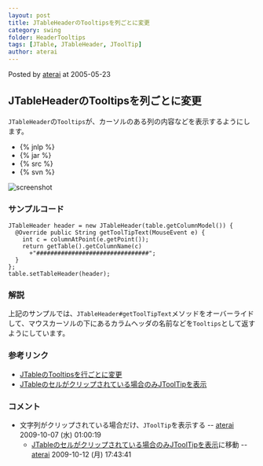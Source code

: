 ```yaml
---
layout: post
title: JTableHeaderのTooltipsを列ごとに変更
category: swing
folder: HeaderTooltips
tags: [JTable, JTableHeader, JToolTip]
author: aterai
---
```


Posted by [aterai](http://terai.xrea.jp/aterai.html) at 2005-05-23

## JTableHeaderのTooltipsを列ごとに変更
`JTableHeader`の`Tooltips`が、カーソルのある列の内容などを表示するようにします。

- {% jnlp %}
- {% jar %}
- {% src %}
- {% svn %}

<!-- dummy comment line for breaking list -->

![screenshot](https://lh6.googleusercontent.com/_9Z4BYR88imo/TQTNx5xm6BI/AAAAAAAAAbU/LCSjxDNp8p0/s800/HeaderTooltips.png)

### サンプルコード
<pre class="prettyprint"><code>JTableHeader header = new JTableHeader(table.getColumnModel()) {
  @Override public String getToolTipText(MouseEvent e) {
    int c = columnAtPoint(e.getPoint());
    return getTable().getColumnName(c)
      +"################################";
  }
};
table.setTableHeader(header);
</code></pre>

### 解説
上記のサンプルでは、`JTableHeader#getToolTipText`メソッドをオーバーライドして、マウスカーソルの下にあるカラムヘッダの名前などを`Tooltips`として返すようにしています。

### 参考リンク
- [JTableのTooltipsを行ごとに変更](http://terai.xrea.jp/Swing/RowTooltips.html)
- [JTableのセルがクリップされている場合のみJToolTipを表示](http://terai.xrea.jp/Swing/ClippedCellTooltips.html)

<!-- dummy comment line for breaking list -->

### コメント
- 文字列がクリップされている場合だけ、`JToolTip`を表示する -- [aterai](http://terai.xrea.jp/aterai.html) 2009-10-07 (水) 01:00:19
    - [JTableのセルがクリップされている場合のみJToolTipを表示](http://terai.xrea.jp/Swing/ClippedCellTooltips.html)に移動 -- [aterai](http://terai.xrea.jp/aterai.html) 2009-10-12 (月) 17:43:41

<!-- dummy comment line for breaking list -->

